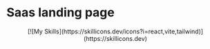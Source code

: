 # Saas landing page 

<p align="center">
[![My Skills](https://skillicons.dev/icons?i=react,vite,tailwind)](https://skillicons.dev)
 </p>

